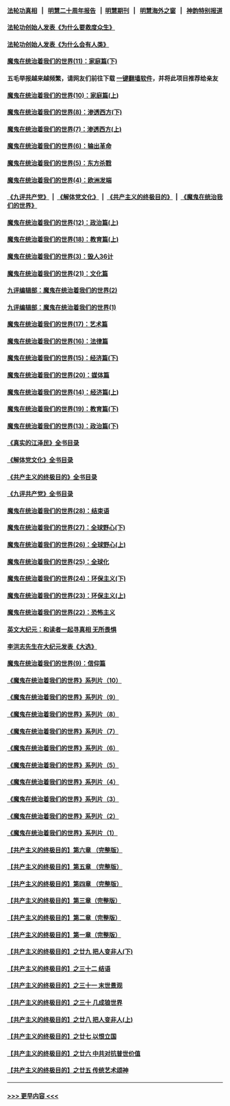#### [法轮功真相](https://github.com/gfw-breaker/truth/blob/master/README.md?t=0) &nbsp;&nbsp;|&nbsp;&nbsp; [明慧二十周年报告](https://github.com/gfw-breaker/mh-reports/blob/master/README.md?t=0) &nbsp;&nbsp;|&nbsp;&nbsp;[明慧期刊](https://github.com/gfw-breaker/mh-qikan) &nbsp;&nbsp;|&nbsp;&nbsp; [明慧海外之窗](https://github.com/gfw-breaker/mh-news/blob/master/README.md?t=0) &nbsp;&nbsp;|&nbsp;&nbsp; [神韵特别报道](https://github.com/gfw-breaker/mh-news/blob/master/shenyun.md?t=0)
#### [法轮功创始人发表《为什么要救度众生》](../pages/nsc422/n13975246.md?t=06042143) 
#### [法轮功创始人发表《为什么会有人类》](../pages/nsc422/n13912117.md?t=06042143) 
#### [魔鬼在统治着我们的世界(11)：家庭篇(下)](../pages/nsc422/n10440961.md?t=06042143) 
#### 五毛举报越来越频繁，请网友们前往下载 [一键翻墙软件](https://github.com/gfw-breaker/ssr-accounts)，并将此项目推荐给亲友
#### [魔鬼在统治着我们的世界(10)：家庭篇(上)](../pages/nsc422/n10435448.md?t=06042143) 
#### [魔鬼在统治着我们的世界(8)：渗透西方(下)](../pages/nsc422/n10429603.md?t=06042143) 
#### [魔鬼在统治着我们的世界(7)：渗透西方(上)](../pages/nsc422/n10426013.md?t=06042143) 
#### [魔鬼在统治着我们的世界(6)：输出革命](../pages/nsc422/n10421536.md?t=06042143) 
#### [魔鬼在统治着我们的世界(5)：东方杀戮](../pages/nsc422/n10417707.md?t=06042143) 
#### [魔鬼在统治着我们的世界(4)：欧洲发端](../pages/nsc422/n10414890.md?t=06042143) 
#### [《九评共产党》](https://github.com/begood0513/9ping.md/blob/master/README.md) &nbsp;|&nbsp; [《解体党文化》](../../../../jtdwh.md/blob/master/README.md)  &nbsp;|&nbsp; [《共产主义的终极目的》](../../../../gczydzjmd.md/blob/master/README.md) &nbsp;|&nbsp; [《魔鬼在统治我们的世界》](../../../../mgztzwmdsj.md/blob/master/README.md) 
#### [魔鬼在统治着我们的世界(12)：政治篇(上)](../pages/nsc422/n10444576.md?t=06042143) 
#### [魔鬼在统治着我们的世界(18)：教育篇(上)](../pages/nsc422/n10526970.md?t=06042143) 
#### [魔鬼在统治着我们的世界(3)：毁人36计](../pages/nsc422/n10411583.md?t=06042143) 
#### [魔鬼在统治着我们的世界(21)：文化篇](../pages/nsc422/n10597706.md?t=06042143) 
#### [九评编辑部：魔鬼在统治着我们的世界(2)](../pages/nsc422/n10410036.md?t=06042143) 
#### [九评编辑部：魔鬼在统治着我们的世界(1)](../pages/nsc422/n10406825.md?t=06042143) 
#### [魔鬼在统治着我们的世界(17)：艺术篇](../pages/nsc422/n10499093.md?t=06042143) 
#### [魔鬼在统治着我们的世界(16)：法律篇](../pages/nsc422/n10485969.md?t=06042143) 
#### [魔鬼在统治着我们的世界(15)：经济篇(下)](../pages/nsc422/n10469975.md?t=06042143) 
#### [魔鬼在统治着我们的世界(20)：媒体篇](../pages/nsc422/n10586579.md?t=06042143) 
#### [魔鬼在统治着我们的世界(14)：经济篇(上)](../pages/nsc422/n10457370.md?t=06042143) 
#### [魔鬼在统治着我们的世界(19)：教育篇(下)](../pages/nsc422/n10564808.md?t=06042143) 
#### [魔鬼在统治着我们的世界(13)：政治篇(下)](../pages/nsc422/n10448270.md?t=06042143) 
#### [《真实的江泽民》全书目录](../pages/nsc422/n13721399.md?t=06042143) 
#### [《解体党文化》全书目录](../pages/nsc422/n13721157.md?t=06042143) 
#### [《共产主义的终极目的》全书目录](../pages/nsc422/n13721048.md?t=06042143) 
#### [《九评共产党》全书目录](../pages/nsc422/n13708085.md?t=06042143) 
#### [魔鬼在统治着我们的世界(28)：结束语](../pages/nsc422/n10936246.md?t=06042143) 
#### [魔鬼在统治着我们的世界(27)：全球野心(下)](../pages/nsc422/n10928319.md?t=06042143) 
#### [魔鬼在统治着我们的世界(26)：全球野心(上)](../pages/nsc422/n10900318.md?t=06042143) 
#### [魔鬼在统治着我们的世界(25)：全球化](../pages/nsc422/n10788205.md?t=06042143) 
#### [魔鬼在统治着我们的世界(24)：环保主义(下)](../pages/nsc422/n10695307.md?t=06042143) 
#### [魔鬼在统治着我们的世界(23)：环保主义(上)](../pages/nsc422/n10688613.md?t=06042143) 
#### [魔鬼在统治着我们的世界(22)：恐怖主义](../pages/nsc422/n10614727.md?t=06042143) 
#### [英文大纪元：和读者一起寻真相 无所畏惧](../pages/nsc422/n12542027.md?t=06042143) 
#### [李洪志先生在大纪元发表《大选》](../pages/nsc422/n12534746.md?t=06042143) 
#### [魔鬼在统治着我们的世界(9)：信仰篇](../pages/nsc422/n10432159.md?t=06042143) 
#### [《魔鬼在统治着我们的世界》系列片（10）](../pages/nsc422/n12292670.md?t=06042143) 
#### [《魔鬼在统治着我们的世界》系列片（9）](../pages/nsc422/n12290859.md?t=06042143) 
#### [《魔鬼在统治着我们的世界》系列片（8）](../pages/nsc422/n12287445.md?t=06042143) 
#### [《魔鬼在统治着我们的世界》系列片（7）](../pages/nsc422/n12283425.md?t=06042143) 
#### [《魔鬼在统治着我们的世界》系列片（6）](../pages/nsc422/n12282314.md?t=06042143) 
#### [《魔鬼在统治着我们的世界》系列片（5）](../pages/nsc422/n12281419.md?t=06042143) 
#### [《魔鬼在统治着我们的世界》系列片（4）](../pages/nsc422/n12274024.md?t=06042143) 
#### [《魔鬼在统治着我们的世界》系列片（3）](../pages/nsc422/n12271322.md?t=06042143) 
#### [《魔鬼在统治着我们的世界》系列片（2）](../pages/nsc422/n12269049.md?t=06042143) 
#### [《魔鬼在统治着我们的世界》系列片（1）](../pages/nsc422/n12267575.md?t=06042143) 
#### [【共产主义的终极目的】第六章 （完整版）](../pages/nsc422/n11428913.md?t=06042143) 
#### [【共产主义的终极目的】第五章 （完整版）](../pages/nsc422/n11428912.md?t=06042143) 
#### [【共产主义的终极目的】第四章 （完整版）](../pages/nsc422/n11428907.md?t=06042143) 
#### [【共产主义的终极目的】第三章（完整版）](../pages/nsc422/n11428848.md?t=06042143) 
#### [【共产主义的终极目的】第二章（完整版）](../pages/nsc422/n11428831.md?t=06042143) 
#### [【共产主义的终极目的】第一章（完整版）](../pages/nsc422/n11417651.md?t=06042143) 
#### [【共产主义的终极目的】之廿九 把人变非人(下)](../pages/nsc422/n11344140.md?t=06042143) 
#### [【共产主义的终极目的】之三十二 结语](../pages/nsc422/n11360535.md?t=06042143) 
#### [【共产主义的终极目的】之三十一 末世景观](../pages/nsc422/n11351129.md?t=06042143) 
#### [【共产主义的终极目的】之三十 几成狼世界](../pages/nsc422/n11348280.md?t=06042143) 
#### [【共产主义的终极目的】之廿八 把人变非人(上)](../pages/nsc422/n11340492.md?t=06042143) 
#### [【共产主义的终极目的】之廿七 以恨立国](../pages/nsc422/n11336944.md?t=06042143) 
#### [【共产主义的终极目的】之廿六 中共对抗普世价值](../pages/nsc422/n11324785.md?t=06042143) 
#### [【共产主义的终极目的】之廿五 传统艺术颂神](../pages/nsc422/n11296396.md?t=06042143) 

----
#### [ >>> 更早内容 <<< ](../indexes/nsc422-earlier.md)
